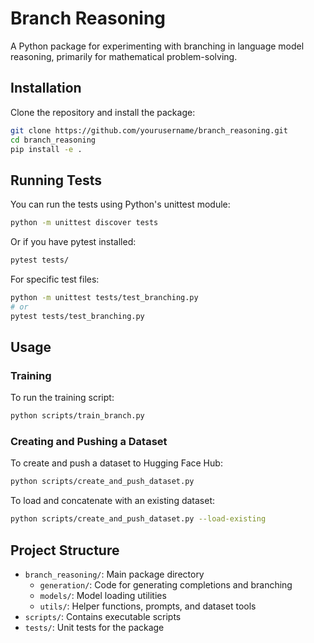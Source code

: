 # Branch Reasoning

A Python package for experimenting with branching in language model reasoning, primarily for mathematical problem-solving.

## Installation

Clone the repository and install the package:

```bash
git clone https://github.com/yourusername/branch_reasoning.git
cd branch_reasoning
pip install -e .
```

## Running Tests

You can run the tests using Python's unittest module:

```bash
python -m unittest discover tests
```

Or if you have pytest installed:

```bash
pytest tests/
```

For specific test files:

```bash
python -m unittest tests/test_branching.py
# or
pytest tests/test_branching.py
```

## Usage

### Training

To run the training script:

```bash
python scripts/train_branch.py
```

### Creating and Pushing a Dataset

To create and push a dataset to Hugging Face Hub:

```bash
python scripts/create_and_push_dataset.py
```

To load and concatenate with an existing dataset:

```bash
python scripts/create_and_push_dataset.py --load-existing
```

## Project Structure

- `branch_reasoning/`: Main package directory
  - `generation/`: Code for generating completions and branching
  - `models/`: Model loading utilities
  - `utils/`: Helper functions, prompts, and dataset tools
- `scripts/`: Contains executable scripts
- `tests/`: Unit tests for the package